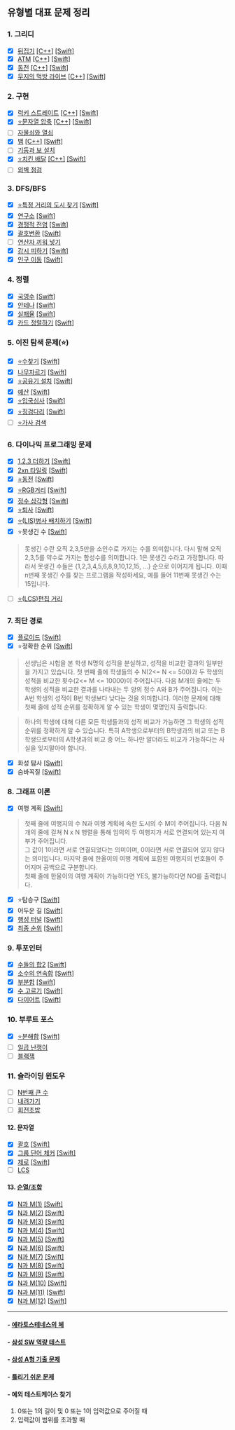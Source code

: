 ## 유형별 대표 문제 정리

### 1. 그리디
- [x] [뒤집기](https://www.acmicpc.net/problem/1439) [[C++]](C++/BasicExample/Flip1439_C++/Flip1439_C++/main.cpp) [[Swift]](Swift/BasicExample/FlipWord1439/FlipWord1439/main.swift)  
- [x] [ATM](https://www.acmicpc.net/problem/11399) [[C++]](C++/BasicExample/ATM11399/ATM11399/main.cpp) [[Swift]](Swift/BasicExample/ATM11399/ATM11399/main.swift) 
- [x] [동전](https://www.acmicpc.net/problem/11047) [[C++]](C++/BasicExample/Coin11047/Coin11047/main.cpp) [[Swift]](Swift/BasicExample/Coin11047/Coin11047/main.swift)  
- [x] [무지의 먹방 라이브](https://programmers.co.kr/learn/courses/30/lessons/42891) [[C++]](C++/BasicExample/MujiMukbang42891/MujiMukbang42891/main.cpp) [[Swift]](Swift/BasicExample/MujiMukbang42891/MujiMukbang42891/main.swift)  

### 2. 구현
- [x] [럭키 스트레이트](https://www.acmicpc.net/problem/18406) [[C++]](C++/BasicExample/LuckyStraight18406/LuckyStraight18406/main.cpp) [[Swift]](Swift/BasicExample/LuckyStraight18406/LuckyStraight18406/main.swift)
- [x] [⭐️문자열 압축](https://programmers.co.kr/learn/courses/30/lessons/60057) [[C++]](C++/BasicExample/WordCompression60057/WordCompression60057/main.cpp) [[Swift]](Swift/BasicExample/WordCompression60057/WordCompression60057/main.swift)
- [ ] [자물쇠와 열쇠](https://programmers.co.kr/learn/courses/30/lessons/60059)
- [x] [뱀](https://www.acmicpc.net/problem/3190) [[C++]](C++/BasicExample/Snake3190/Snake3190/main.cpp) [[Swift]](Swift/BasicExample/Snake3190/Snake3190/main.swift)
- [ ] [기둥과 보 설치](https://programmers.co.kr/learn/courses/30/lessons/60061)
- [x] [⭐️치킨 배달](https://www.acmicpc.net/problem/15686) [[C++]](C++/BasicExample/ChickenDelivery15686/ChickenDelivery15686/main.cpp) [[Swift]](Swift/BasicExample/ChickenDelivery15686/ChickenDelivery15686/main.swift)
- [ ] [외벽 점검](https://programmers.co.kr/learn/courses/30/lessons/60062)

### 3. DFS/BFS
- [x] [⭐️특정 거리의 도시 찾기](https://www.acmicpc.net/problem/18352) [[Swift]](Swift/BasicExample/FindCity_18352/FindCity_18352/main.swift)
- [x] [연구소](https://www.acmicpc.net/problem/14502) [[Swift]](Swift/BasicExample/Labatory14502/Labatory14502/main.swift)
- [x] [경쟁적 전염](https://www.acmicpc.net/problem/18405) [[Swift]](Swift/BasicExample/CompetitiveTransmission18405/CompetitiveTransmission18405/main.swift)
- [x] [괄호변환](https://programmers.co.kr/learn/courses/30/lessons/60058) [[Swift]](Swift/BasicExample/TransferBracket60058/TransferBracket60058/main.swift)  
- [ ] [연산자 끼워 넣기](https://www.acmicpc.net/problem/14888)
- [x] [감시 피하기](https://www.acmicpc.net/problem/18428) [[Swift]](Swift/BasicExample/AvoidSurveillance18428/AvoidSurveillance18428/main.swift)
- [x] [인구 이동](https://www.acmicpc.net/problem/16234) [[Swift]](Swift/BasicExample/PopulationMovement16234/PopulationMovement16234/main.swift)

### 4. 정렬
- [x] [국영수](https://www.acmicpc.net/problem/10825) [[Swift]](Swift/BasicExample/KoreanEnglishMath10825/KoreanEnglishMath10825/main.swift)
- [x] [안테나](https://www.acmicpc.net/problem/18310) [[Swift]](Swift/BasicExample/Antenna18310/Antenna18310/main.swift)
- [x] [실패율](https://programmers.co.kr/learn/courses/30/lessons/42889) [[Swift]](Swift/BasicExample/FailureRate42889/FailureRate42889/main.swift)
- [x] [카드 정렬하기](https://www.acmicpc.net/problem/1715) [[Swift]](Swift/BasicExample/CardSorting1715/CardSorting1715/main.swift)

### 5. 이진 탐색 문제(⭐️)
- [x] [⭐️수찾기](https://www.acmicpc.net/problem/1920) [[Swift]](Swift/BasicExample/FindingNumber1920/FindingNumber1920/main.swift)
- [x] [나무자르기](https://www.acmicpc.net/problem/2805) [[Swift]](Swift/BasicExample/CuttingTree2805/CuttingTree2805/main.swift)
- [x] [⭐️공유기 설치](https://www.acmicpc.net/problem/2110) [[Swift]](Swift/BasicExample/InstallRouter/InstallRouter/main.swift)
- [x] [예산](https://programmers.co.kr/learn/courses/30/lessons/12982) [[Swift]](Swift/BasicExample/Budget12982/Budget12982/main.swift)
- [x] [⭐️입국심사](https://programmers.co.kr/learn/courses/30/lessons/43238) [[Swift]](Swift/BasicExample/Immigration43238/Immigration43238/main.swift)
- [x] [⭐️징검다리](https://programmers.co.kr/learn/courses/30/lessons/43236) [[Swift]](Swift/BasicExample/SteppingSone43236/SteppingSone43236/main.swift)
- [ ] [⭐️가사 검색](https://programmers.co.kr/learn/courses/30/lessons/60060)

### 6. 다이나믹 프로그래밍 문제
- [x] [1,2,3 더하기](https://www.acmicpc.net/problem/9095) [[Swift]](Swift/BasicExample/123Plus9095/123Plus9095/main.swift)
- [x] [2xn 타일링](https://www.acmicpc.net/problem/11726) [[Swift]](Swift/BasicExample/2NTiling/2NTiling/main.swift)
- [x] [⭐️동전](https://www.acmicpc.net/problem/2293) [[Swift]](Swift/BasicExample/Coin2293/Coin2293/main.swift)
- [x] [⭐️RGB거리](https://www.acmicpc.net/problem/1149) [[Swift]](Swift/BasicExample/RGBDistance1149/RGBDistance1149/main.swift)
- [x] [정수 삼각형](https://www.acmicpc.net/problem/1932) [[Swift]](Swift/BasicExample/IntegerTriangle1932/IntegerTriangle1932/main.swift)
- [x] [⭐️퇴사](https://www.acmicpc.net/problem/14501) [[Swift]](Swift/BasicExample/Quit14501/Quit14501/main.swift)
- [x] [⭐️(LIS)병사 배치하기](https://www.acmicpc.net/problem/18353) [[Swift]](Swift/BasicExample/SoldierPlacement18353/SoldierPlacement18353/main.swift)
- [x] ⭐️못생긴 수 [[Swift]](Swift/BasicExample/UglyNumber35/UglyNumber35/main.swift)
> 못생긴 수란 오직 2,3,5만을 소인수로 가지는 수를 의미합니다. 다시 말해 오직 2,3,5를 약수로 가지는 합성수를 의미합니다. 1은 못생긴 수라고 가정합니다. 따라서 못생긴 수들은 {1,2,3,4,5,6,8,9,10,12,15, ...} 순으로 이어지게 됩니다. 이때 n번째 못생긴 수를 찾는 프로그램을 작성하세요, 예를 들어 11번째 못생긴 수는 15입니다.  
- [ ] [⭐️(LCS)편집 거리](https://www.acmicpc.net/problem/7620)

### 7. 최단 경로
- [x] [플로이드](https://www.acmicpc.net/problem/11404) [[Swift]](Swift/BasicExample/Floyd11404/Floyd11404/main.swift)
- [x] ⭐️정확한 순위 [[Swift]](Swift/BasicExample/ExactRanking38/ExactRanking38/main.swift)
> 선생님은 시험을 본 학생 N명의 성적을 분실하고, 성적을 비교한 결과의 일부만을 가지고 있습니다. 
첫 번째 줄에 학생들의 수 N(2<= N <= 500)과 두 학생의 성적을 비교한 횟수(2<= M <= 10000)이 주어집니다. 
다음 M개의 줄에는 두 학생의 성적을 비교한 결과를 나타내는 두 양의 정수 A와 B가 주어집니다. 이는 A번 학생의 성적이 B번 학생보다 낮다는 것을 의미합니다. 이러한 문제에 대해 첫째 줄에 성적 순위를 정확하게 알 수 있는 학생이 몇명인지 출력합니다. 

> 하나의 학생에 대해 다른 모든 학생들과의 성적 비교가 가능하면 그 학생의 성적 순위를 정확하게 알 수 있습니다. 특히 A학생으로부터의 B학생과의 비교 또는 B학생으로부터의 A학생과의 비교 중 어느 하나만 알더라도 비교가 가능하다는 사실을 잊지말아야 합니다.  

- [x] 화성 탐사 [[Swift]](Swift/BasicExample/MarsExploration39/MarsExploration39/main.swift)
- [x] 숨바꼭질 [[Swift]](Swift/BasicExample/HideAndSeek40/HideAndSeek40/main.swift)

### 8. 그래프 이론
- [x] 여행 계획 [[Swift]](Swift/BasicExample/TravelPlan41/TravelPlan41/main.swift)
> 첫째 줄에 여행지의 수 N과 여행 계획에 속한 도시의 수 M이 주어집니다. 다음 N개의 줄에 걸쳐 N x N 행렬을 통해 임의의 두 여행지가 서로 연결되어 있는지 여부가 주어집니다.  
그 값이 1이라면 서로 연결되었다는 의미이며, 0이라면 서로 연결되어 있지 않다는 의미입니다. 마지막 줄에 한올이의 여행 계획에 포함된 여행지의 번호들이 주어지며 공백으로 구분합니다.  
첫째 줄에 한울이의 여행 계획이 가능하다면 YES, 불가능하다면 NO를 출력합니다.  
- [x] ⭐️탐승구  [[Swift]](Swift/BasicExample/Gate42/Gate42/main.swift)
- [x] 어두운 길  [[Swift]](Swift/BasicExample/DarkStreet43/DarkStreet43/main.swift)
- [x] [행성 터널](https://www.acmicpc.net/problem/2887)  [[Swift]](Swift/BasicExample/PlanetTunnel2887/PlanetTunnel2887/main.swift)
- [x] [최종 순위](https://www.acmicpc.net/problem/3665)  [[Swift]](Swift/BasicExample/FinalRanking3665/FinalRanking3665/main.swift)

### 9. 투포인터
- [x] [수들의 합2](https://www.acmicpc.net/problem/2003)  [[Swift]](Swift/BasicExample/SumOfNumbers(2)2003/SumOfNumbers(2)2003/main.swift)
- [x] [소수의 연속합](https://www.acmicpc.net/problem/1644)  [[Swift]](Swift/BasicExample/SequenceSumOfPrimeNumbers1644/SequenceSumOfPrimeNumbers1644/main.swift)
- [x] [부분합](https://www.acmicpc.net/problem/1806)  [[Swift]](Swift/BasicExample/SubTotal1806/SubTotal1806/main.swift)
- [x] [수 고르기](https://www.acmicpc.net/problem/2230)  [[Swift]](Swift/BasicExample/PickNumber2230/PickNumber2230/main.swift)
- [x] [다이어트](https://www.acmicpc.net/problem/1484)  [[Swift]](Swift/BasicExample/Diet1484/Diet1484/main.swift)

### 10. 부루트 포스
- [x] [⭐️분해합](https://www.acmicpc.net/problem/2231)  [[Swift]](Swift/BasicExample/Decomposition2231/Decomposition2231/main.swift)
- [ ] [일곱 난쟁이](https://www.acmicpc.net/problem/2309)
- [ ] [블랙잭](https://www.acmicpc.net/problem/2798)

### 11. 슬라이딩 윈도우
- [ ] [N번째 큰 수](https://www.acmicpc.net/problem/2075)
- [ ] [내려가기](https://www.acmicpc.net/problem/2096)
- [ ] [회전초밥](https://www.acmicpc.net/problem/2531)

#### 12. 문자열
- [x] [괄호](https://www.acmicpc.net/problem/9012) [[Swift]](Swift/BasicExample/Bracket9012/Bracket9012/main.swift)
- [x] [그룹 단어 체커](https://www.acmicpc.net/problem/1316) [[Swift]](Swift/BasicExample/GroupWordChecker/GroupWordChecker/main.swift)
- [x] [제로](https://www.acmicpc.net/problem/10773) [[Swift]](Swift/BasicExample/Zero10773/Zero10773/main.swift)
- [ ] [LCS](https://www.acmicpc.net/problem/9251)

#### 13. [순열/조합](https://www.acmicpc.net/workbook/view/2052)
- [x] [N과 M(1)](https://www.acmicpc.net/problem/15649) [[Swift]](Swift/BasicExample/NandM/NandM_1/NandM_1/main.swift)
- [x] [N과 M(2)](https://www.acmicpc.net/problem/15650) [[Swift]](Swift/BasicExample/NandM/NandM_2/NandM_2/main.swift)
- [x] [N과 M(3)](https://www.acmicpc.net/problem/15651) [[Swift]](Swift/BasicExample/NandM/NandM_3/NandM_3/main.swift)  
- [x] [N과 M(4)](https://www.acmicpc.net/problem/15652) [[Swift]](Swift/BasicExample/NandM/NandM_4/NandM_4/main.swift)  
- [x] [N과 M(5)](https://www.acmicpc.net/problem/15654) [[Swift]](Swift/BasicExample/NandM/NandM_5/NandM_5/main.swift)  
- [x] [N과 M(6)](https://www.acmicpc.net/problem/15655) [[Swift]](Swift/BasicExample/NandM/NandM_6/NandM_6/main.swift)  
- [x] [N과 M(7)](https://www.acmicpc.net/problem/15656) [[Swift]](Swift/BasicExample/NandM/NandM_7/NandM_7/main.swift)  
- [x] [N과 M(8)](https://www.acmicpc.net/problem/15657) [[Swift]](Swift/BasicExample/NandM/NandM_8/NandM_8/main.swift)  
- [x] [N과 M(9)](https://www.acmicpc.net/problem/15663) [[Swift]](Swift/BasicExample/NandM/NandM_9/NandM_9/main.swift)  
- [x] [N과 M(10)](https://www.acmicpc.net/problem/15664) [[Swift]](Swift/BasicExample/NandM/NandM_10/NandM_10/main.swift)  
- [x] [N과 M(11)](https://www.acmicpc.net/problem/15665) [[Swift]](Swift/BasicExample/NandM/NandM_11/NandM_11/main.swift)  
- [x] [N과 M(12)](https://www.acmicpc.net/problem/15666) [[Swift]](Swift/BasicExample/NandM/NandM_12/NandM_12/main.swift)  

<hr/>    

#### - [에라토스테네스의 체](https://www.acmicpc.net/problem/2960)   
#### - [삼성 SW 역량 테스트](https://www.acmicpc.net/workbook/view/1152)   
#### - [삼성 A형 기출 문제](https://www.acmicpc.net/workbook/view/2771)   
#### - [틀리기 쉬운 문제](https://www.acmicpc.net/workbook/view/4357)   
#### - 예외 테스트케이스 찾기
1) 0또는 1의 길이 및 0 또는 1이 입력값으로 주어질 때
2) 입력값이 범위를 초과할 때
